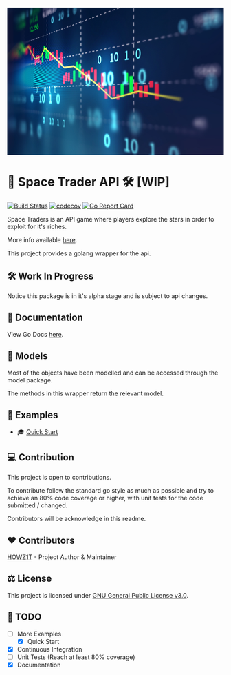 ![Cover Image](assets/cover.png)
# 🚀 Space Trader API 🛠️ [WIP]
[![Build Status](https://www.travis-ci.com/HOWZ1T/space_trader.svg?branch=master)](https://www.travis-ci.com/HOWZ1T/space_trader)
[![codecov](https://codecov.io/gh/HOWZ1T/space_trader/branch/master/graph/badge.svg?token=4L7QO7TFDX)](https://codecov.io/gh/HOWZ1T/space_trader)
[![Go Report Card](https://goreportcard.com/badge/github.com/HOWZ1T/space_trader)](https://goreportcard.com/report/github.com/HOWZ1T/space_trader)

Space Traders is an API game where players explore the stars in order to exploit for it's riches.

More info available [here](https://spacetraders.io/).

This project provides a golang wrapper for the api.

## 🛠️ Work In Progress
Notice this package is in it's alpha stage and is subject to api changes.

## 🔧 Documentation
View Go Docs [here](https://pkg.go.dev/github.com/HOWZ1T/space_trader).

## 💾 Models
Most of the objects have been modelled and can be accessed through the model package.

The methods in this wrapper return the relevant model.

## 📔 Examples
- 🎓 [Quick Start](examples/QUICKSTART.md)

## 💻 Contribution
This project is open to contributions.

To contribute follow the standard go style as much as possible and try to achieve an 80% code coverage or higher, with unit tests for the code submitted / changed.

Contributors will be acknowledge in this readme.

## ❤️ Contributors
[HOWZ1T](https://github.com/HOWZ1T/) - Project Author & Maintainer

## ⚖️ License
This project is licensed under [GNU General Public License v3.0](LICENSE).

## 📝 TODO
- [ ] More Examples
  - [x] Quick Start
- [x] Continuous Integration
- [ ] Unit Tests (Reach at least 80% coverage)
- [x] Documentation